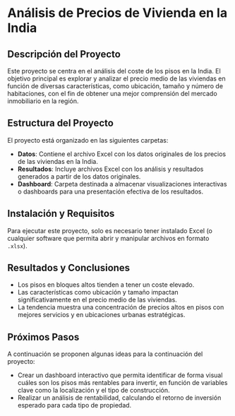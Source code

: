 # Análisis de Precios de Vivienda en la India

## Descripción del Proyecto
Este proyecto se centra en el análisis del coste de los pisos en la India. El objetivo principal es explorar y analizar el precio medio de las viviendas en función de diversas características, como ubicación, tamaño y número de habitaciones, con el fin de obtener una mejor comprensión del mercado inmobiliario en la región.

## Estructura del Proyecto

El proyecto está organizado en las siguientes carpetas:

- **Datos**: Contiene el archivo Excel con los datos originales de los precios de las viviendas en la India.
- **Resultados**: Incluye archivos Excel con los análisis y resultados generados a partir de los datos originales.
- **Dashboard**: Carpeta destinada a almacenar visualizaciones interactivas o dashboards para una presentación efectiva de los resultados.

## Instalación y Requisitos

Para ejecutar este proyecto, solo es necesario tener instalado Excel (o cualquier software que permita abrir y manipular archivos en formato `.xlsx`).

## Resultados y Conclusiones

- Los pisos en bloques altos tienden a tener un coste elevado.
- Las características como ubicación y tamaño impactan significativamente en el precio medio de las viviendas.
- La tendencia muestra una concentración de precios altos en pisos con mejores servicios y en ubicaciones urbanas estratégicas.

## Próximos Pasos

A continuación se proponen algunas ideas para la continuación del proyecto:

- Crear un dashboard interactivo que permita identificar de forma visual cuáles son los pisos más rentables para invertir, en función de variables clave como la localización y el tipo de construcción.
- Realizar un análisis de rentabilidad, calculando el retorno de inversión esperado para cada tipo de propiedad.
